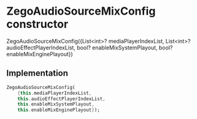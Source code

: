 


# ZegoAudioSourceMixConfig constructor







ZegoAudioSourceMixConfig({List&lt;int>? mediaPlayerIndexList, List&lt;int>? audioEffectPlayerIndexList, bool? enableMixSystemPlayout, bool? enableMixEnginePlayout})





## Implementation

```dart
ZegoAudioSourceMixConfig(
    {this.mediaPlayerIndexList,
    this.audioEffectPlayerIndexList,
    this.enableMixSystemPlayout,
    this.enableMixEnginePlayout});
```







